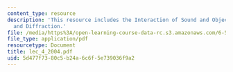 ```yaml
---
content_type: resource
description: 'This resource includes the Interaction of Sound and Objects: Scattering
  and Diffraction.'
file: /media/https%3A/open-learning-course-data-rc.s3.amazonaws.com/6-551j-acoustics-of-speech-and-hearing-fall-2004/5d477f7380c5b24a6c6f5e739036f9a2_lec_4_2004.pdf
file_type: application/pdf
resourcetype: Document
title: lec_4_2004.pdf
uid: 5d477f73-80c5-b24a-6c6f-5e739036f9a2
---
```

